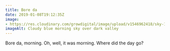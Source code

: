 ```yaml
---
title: Bore da
date: 2019-01-08T19:12:35Z
image: 
- https://res.cloudinary.com/growdigital/image/upload/v1546962418/sky-13484428.jpg
imageAlt: Cloudy blue morning sky over dark valley
---
```


Bore da, morning. Oh, well, it was morning. Where did the day go?
